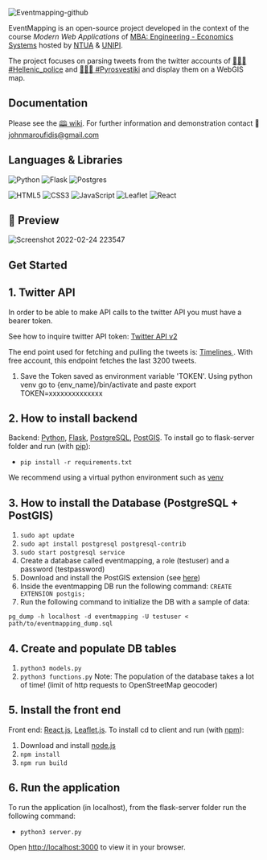 ![Eventmapping-github](https://user-images.githubusercontent.com/26281506/155498608-8f71868e-bbfb-4759-afc5-c3353a1ac249.png)

EventMapping is an open-source project developed in the context of the course _Modern Web Applications_ of <a href="https://www.ece.ntua.gr/en/postgraduate/2">MBA: Engineering - Economics Systems</a> hosted by <a href="https://www.ntua.gr/en/">NTUA</a> & <a href="https://www.unipi.gr/unipi/en/">UNIPI</a>.

The project focuses on parsing tweets from the twitter accounts of <a href="https://twitter.com/hellenicpolice">👮🏽‍♀️ #Hellenic_police</a> and <a href="https://twitter.com/pyrosvestiki">👩🏼‍🚒  #Pyrosvestiki</a> and display them on a WebGIS map.

## Documentation
Please see the <a href="https://github.com/jmarou/EventMapping/wiki">🕮 wiki</a>. For further information and demonstration contact 📨  johnmaroufidis@gmail.com 

## Languages & Libraries
![Python](https://img.shields.io/badge/Python-%23323330?style=flat&logo=python&logoColor=%155509708) ![Flask](https://img.shields.io/badge/flask-%23323330.svg?style=flat&logo=Flask&logoColor=white) ![Postgres](https://img.shields.io/badge/PostgreSQL-%23323330.svg?style=flat&logo=postgresql&logoColor=%23316192) 

![HTML5](https://img.shields.io/badge/html5-%23323330.svg?style=flat&logo=HTML5&logoColor=23E34F26) ![CSS3](https://img.shields.io/badge/CSS3-%23323330.svg?style=flat&logo=css3&logoColor=%231572B6) ![JavaScript](https://img.shields.io/badge/javascript-%23323330.svg?style=flat&logo=Javascript&logoColor=%23F7DF1E) ![Leaflet](https://img.shields.io/badge/Leaflet.js-%23323330.svg?style=flat&logo=leaflet&logoColor=199900) ![React](https://img.shields.io/badge/React.js-%23323330.svg?style=flat&logo=react&logoColor=23E34F26) 

## 🌟 Preview 
![Screenshot 2022-02-24 223547](https://user-images.githubusercontent.com/26281506/155604466-86d1f406-26d9-43a0-9822-5e9c45289aa0.png)

## Get Started


## 1. Twitter API
In order to be able to make API calls to the twitter API you must have a bearer token. 

See how to inquire twitter API token: [Twitter API v2](https://developer.twitter.com/en/docs/twitter-api/getting-started/getting-access-to-the-twitter-api)

The end point used for fetching and pulling the tweets is: [Timelines ](https://developer.twitter.com/en/docs/twitter-api/tweets/timelines/quick-start). With free account, this endpoint fetches the last 3200 tweets.

1. Save the Token saved as environment variable 'TOKEN'. Using python venv go to {env_name}/bin/activate and paste export TOKEN=xxxxxxxxxxxxxx


## 2. How to install backend
Backend: [Python](https://www.python.org/), [Flask](https://flask.palletsprojects.com/en/2.0.x/), [PostgreSQL](https://www.postgresql.org/), [PostGIS](https://postgis.net/).
To install go to flask-server folder and run (with [pip](https://pip.pypa.io/en/stable/)): 

* `pip install -r requirements.txt`

We recommend using a virtual python environment such as [venv](https://docs.python.org/3/library/venv.html)

## 3. How to install the Database (PostgreSQL + PostGIS)

1. `sudo apt update`
2. `sudo apt install postgresql postgresql-contrib`
3. `sudo start postgresql service`
4. Create a database called eventmapping, a role (testuser) and a password (testpassword)
5. Download and install the PostGIS extension (see [here](https://postgis.net/install/))
6. Inside the eventmapping DB run the following command: `CREATE EXTENSION postgis;`
7. Run the following command to initialize the DB with a sample of data:

`pg_dump -h localhost -d eventmapping -U testuser < path/to/eventmapping_dump.sql `

## 4. Create and populate DB tables 
1. `python3 models.py`
2. `python3 functions.py`
Note: The population of the database takes a lot of time! (limit of http requests to OpenStreetMap geocoder)

## 5. Install the front end 
Front end: [React.js](https://reactjs.org/), [Leaflet.js](https://leafletjs.com/).
To install cd to client and run (with [npm](https://www.npmjs.com/)):

1. Download and install [node.js](https://nodejs.org/en/download/)
2. `npm install`
3. `npm run build`

## 6. Run the application
To run the application (in localhost), from the flask-server folder run the following command:

* `python3 server.py`

Open [http://localhost:3000](http://localhost:3000) to view it in your browser.
